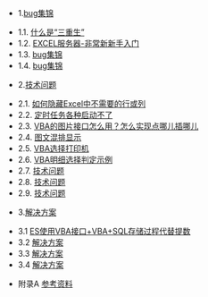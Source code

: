 * 1.[bug集锦](01.0.md)
 - 1.1. [什么是“三重生”](01.1.md)
 - 1.2. [EXCEL服务器-非常新新手入门](01.2.md)
 - 1.3. [bug集锦](01.3.md)
 - 1.4. [bug集锦](01.4.md)
* 2.[技术问题](02.0.md)
 - 2.1. [如何隐藏Excel中不需要的行或列](02.1.md)
 - 2.2. [定时任务各种启动不了](02.2.md)
 - 2.3. [VBA的图片接口怎么用？怎么实现点哪儿插哪儿](02.3.md)
 - 2.4. [图文混排显示](02.4.md)
 - 2.5. [VBA选择打印机](02.5.md)
 - 2.6. [VBA明细选择判定示例](02.6.md)
 - 2.7. [技术问题](02.7.md)
 - 2.8. [技术问题](02.8.md)
 - 2.9. [技术问题](02.9.md)
* 3.[解决方案](03.0.md)
 - 3.1 [ES使用VBA接口+VBA+SQL存储过程代替提数](03.1.md)
 - 3.2 [解决方案](03.2.md)
 - 3.3 [解决方案](03.3.md)
 - 3.4 [解决方案](03.4.md)
* 附录A [参考资料](ref.md)
